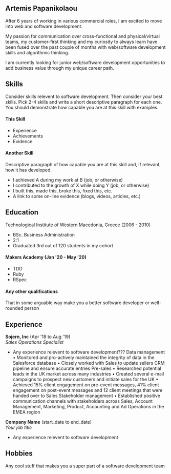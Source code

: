 ## Artemis Papanikolaou

After 6 years of working in various commercial roles, I am excited to move into web and software development.

My passion for communication over cross-functional and physical/virtual teams, my customer-first thinking and my curiosity to always learn have been fused over the past couple of months with web/software development skills and algorithmic thinking. 

I am currently looking for junior web/software development opportunities to add business value through my unique career path. 

## Skills

Consider skills relevent to software development. Then consider your best skills. Pick 2-4 skills and write a short descriptive paragraph for each one. You should demonstrate how capable you are at this skill with examples.

#### This Skill

- Experience
- Achievements
- Evidence

#### Another Skill

Descriptive paragraph of how capable you are at this skill and, if relevant, how it has developed.

- I achieved A during my work at B (job, or otherwise)
- I contributed to the growth of X while doing Y (job, or otherwise)
- I built this, made this, broke this, fixed this, etc.
- A link to some on-line evidence (blogs, videos, articles, etc.)

## Education
Technological Institute of Western Macedonia, Greece (2006 - 2010)
- BSc. Business Administration
- 2:1
- Graduated 3rd out of 120 students in my cohort


#### Makers Academy (Jan '20 - May '20)

- TDD
- Ruby
- RSpec

#### Any other qualifications

That in some arguable way make you a better software developer or well-rounded person

## Experience

**Sojern, Inc** (Apr '18 to Aug '19)    
*Sales Operations Specialist*  
- Any experience relevent to software development???
Data management
•	Monitored and pro-actively maintained the integrity of data in the Salesforce database
•	Closely worked with Sales to update sellers CRM pipeline and ensure accurate entries
Pre-sales
•	Researched potential leads in the UK market across many industries
•	Created several e-mail campaigns to prospect new customers and initiate sales for the UK
•	Achieved 15% client engagement on pre-event messages, 41% client engagement on post-event messages and 12 client meetings that were handed over to Sales
Stakeholder management
•	Established positive communication channels with stakeholders across Sales, Account Management, Marketing, Product, Accounting and Ad Operations in the EMEA region

**Company Name** (start_date to end_date)   
*Your job title*  
- Any experience relevent to software development

## Hobbies

Any cool stuff that makes you a super part of a software development team
